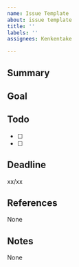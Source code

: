 ```yaml
---
name: Issue Template
about: issue template
title: ''
labels: ''
assignees: Kenkentake

---
```


## Summary

## Goal


## Todo
- [ ]
- [ ] 

## Deadline
xx/xx

## References
None

## Notes
None
